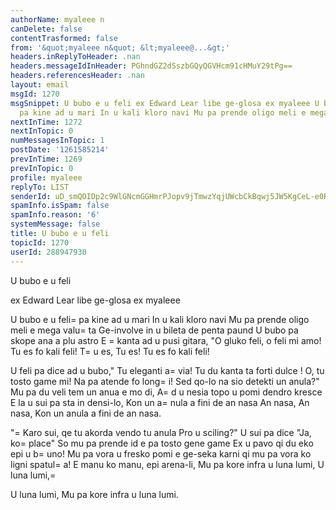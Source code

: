 ```yaml
---
authorName: myaleee n
canDelete: false
contentTrasformed: false
from: '&quot;myaleee n&quot; &lt;myaleee@...&gt;'
headers.inReplyToHeader: .nan
headers.messageIdInHeader: PGhndGZ2dSszbGQyQGVHcm91cHMuY29tPg==
headers.referencesHeader: .nan
layout: email
msgId: 1270
msgSnippet: U bubo e u feli ex Edward Lear libe ge-glosa ex myaleee U bubo e u feli
  pa kine ad u mari In u kali kloro navi Mu pa prende oligo meli e mega valuta Ge-involve
nextInTime: 1272
nextInTopic: 0
numMessagesInTopic: 1
postDate: '1261585214'
prevInTime: 1269
prevInTopic: 0
profile: myaleee
replyTo: LIST
senderId: uD_smQOIDp2c9WlGNcmGGHmrPJopv9jTmwzYqjUWcbCkBqwj5JW5KgCeL-e0RlS2ayqWk72FW68CH7_n8NS4BQ5Yo5qnIQ
spamInfo.isSpam: false
spamInfo.reason: '6'
systemMessage: false
title: U bubo e u feli
topicId: 1270
userId: 288947930
---
```


U bubo e u feli

ex Edward Lear
libe ge-glosa ex myaleee



U bubo e u feli=
 pa kine ad u mari
In u kali kloro navi
Mu pa prende oligo meli e mega valu=
ta
Ge-involve in u bileta de penta paund
U bubo pa skope ana a plu astro
E =
kanta ad u pusi gitara,
"O gluko feli, o feli mi amo!
Tu es fo kali feli!
T=
u es,
Tu es!
Tu es fo kali feli!


U feli pa dice ad u bubo," Tu eleganti a=
via!
Tu du kanta ta forti dulce !
O, tu tosto game mi! Na pa atende fo long=
i!
Sed qo-lo na sio detekti un anula?"
Mu pa du veli tem un anua e mo di,
A=
d u nesia topo u pomi dendro kresce
E la u sui pa sta in densi-lo,
Kon un a=
nula a fini de an nasa
An nasa,
An nasa,
Kon un anula a fini de an nasa.

"=
Karo sui, qe tu akorda vendo tu anula
Pro u sciling?" U sui pa dice "Ja, ko=
 place"
So mu pa prende id e pa tosto gene game
Ex u pavo qi du eko epi u b=
uno!
Mu pa vora u fresko pomi e ge-seka karni
qi mu pa vora ko ligni spatul=
a!
E manu ko manu, epi arena-li,
Mu pa kore infra u luna lumi,
U luna lumi,=

U luna lumi,
Mu pa kore infra u luna lumi.



